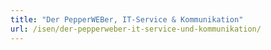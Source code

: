 ```yaml
---
title: "Der PepperWEBer, IT-Service & Kommunikation"
url: /isen/der-pepperweber-it-service-und-kommunikation/
---
```

